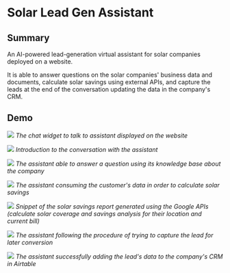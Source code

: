 # Solar Lead Gen Assistant

## Summary
An AI-powered lead-generation virtual assistant for solar companies deployed on a website.

It is able to answer questions on the solar companies' business data and documents, calculate solar savings using external APIs, and capture the leads at the end of the conversation updating the data in the company's CRM.

## Demo
![](images/chatwidget.png)
*The chat widget to talk to assistant displayed on the website*


![](images/intro.png)
*Introduction to the conversation with the assistant*


![](images/kb.png)
*The assistant able to answer a question using its knowledge base about the company*


![](images/calculation.png)
*The assistant consuming the customer's data in order to calculate solar savings*


![](images/calculations2.png)
*Snippet of the solar savings report generated using the Google APIs (calculate solar coverage and savings analysis for their location and current bill)*


![](images/leadcapture.png)
*The assistant following the procedure of trying to capture the lead for later conversion*


![](images/airtablecrm.png)
*The assistant successfully adding the lead's data to the company's CRM in Airtable*

